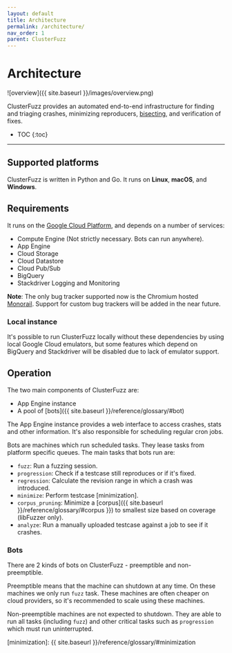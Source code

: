 ```yaml
---
layout: default
title: Architecture
permalink: /architecture/
nav_order: 1
parent: ClusterFuzz
---
```


# Architecture
![overview]({{ site.baseurl }}/images/overview.png)

ClusterFuzz provides an automated end-to-end infrastructure for finding and
triaging crashes, minimizing reproducers, [bisecting], and verification of fixes.

- TOC
{:toc}

---

## Supported platforms
ClusterFuzz is written in Python and Go. It runs on **Linux**, **macOS**, and **Windows**.

## Requirements
It runs on the [Google Cloud Platform](https://cloud.google.com/), and depends
on a number of services:
- Compute Engine (Not strictly necessary. Bots can run anywhere).
- App Engine
- Cloud Storage
- Cloud Datastore
- Cloud Pub/Sub
- BigQuery
- Stackdriver Logging and Monitoring

**Note**: The only bug tracker supported now is the Chromium hosted
[Monorail](https://opensource.google.com/projects/monorail). Support for custom
bug trackers will be added in the near future.

### Local instance
It's possible to run ClusterFuzz locally without these dependencies by using
local Google Cloud emulators, but some features which depend on BigQuery and
Stackdriver will be disabled due to lack of emulator support.

## Operation
The two main components of ClusterFuzz are:

- App Engine instance
- A pool of [bots]({{ site.baseurl }}/reference/glossary/#bot)

The App Engine instance provides a web interface to access crashes, stats and
other information. It's also responsible for scheduling regular cron jobs.

Bots are machines which run scheduled tasks. They lease tasks from platform
specific queues. The main tasks that bots run are:
- `fuzz`: Run a fuzzing session.
- `progression`: Check if a testcase still reproduces or if it's fixed.
- `regression`: Calculate the revision range in which a crash was introduced.
- `minimize`: Perform testcase [minimization].
- `corpus_pruning`: Minimize a [corpus]({{ site.baseurl
  }}/reference/glossary/#corpus }}) to smallest size based on coverage (libFuzzer only).
- `analyze`: Run a manually uploaded testcase against a job to see if it crashes.

### Bots
There are 2 kinds of bots on ClusterFuzz - preemptible and non-preemptible.

Preemptible means that the machine can shutdown at any time. On these machines
we only run `fuzz` task. These machines are often cheaper on cloud providers, so
it's recommended to scale using these machines.

Non-preemptible machines are not expected to shutdown. They are able to run all
tasks (including `fuzz`) and other critical tasks such as `progression` which
must run uninterrupted.

[bisecting]: https://en.wikipedia.org/wiki/Bisection_(software_engineering)
[minimization]: {{ site.baseurl }}/reference/glossary/#minimization
